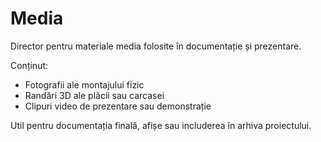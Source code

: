 # Media

Director pentru materiale media folosite în documentație și prezentare.

Conținut:

- Fotografii ale montajului fizic
- Randări 3D ale plăcii sau carcasei
- Clipuri video de prezentare sau demonstrație

Util pentru documentația finală, afișe sau includerea în arhiva proiectului.
